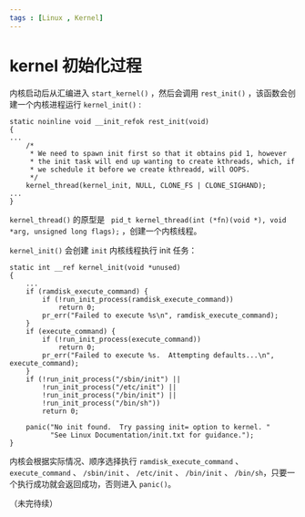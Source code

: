 ```yaml
---
tags : [Linux , Kernel]
---
```


kernel 初始化过程
===

内核启动后从汇编进入 `start_kernel()` ，然后会调用 `rest_init()` ，该函数会创建一个内核进程运行 `kernel_init()` :

```
static noinline void __init_refok rest_init(void)
{
...
    /*
     * We need to spawn init first so that it obtains pid 1, however
     * the init task will end up wanting to create kthreads, which, if
     * we schedule it before we create kthreadd, will OOPS.
     */
    kernel_thread(kernel_init, NULL, CLONE_FS | CLONE_SIGHAND);
...
}
```

`kernel_thread()` 的原型是 ` pid_t kernel_thread(int (*fn)(void *), void *arg, unsigned long flags);` ，创建一个内核线程。

`kernel_init()` 会创建 `init` 内核线程执行 init 任务：


```
static int __ref kernel_init(void *unused)
{
    ...
    if (ramdisk_execute_command) {
        if (!run_init_process(ramdisk_execute_command))
            return 0;
        pr_err("Failed to execute %s\n", ramdisk_execute_command);
    }
    if (execute_command) {
        if (!run_init_process(execute_command))
            return 0;
        pr_err("Failed to execute %s.  Attempting defaults...\n", execute_command);
    }
    if (!run_init_process("/sbin/init") ||
        !run_init_process("/etc/init") ||
        !run_init_process("/bin/init") ||
        !run_init_process("/bin/sh"))
        return 0;

    panic("No init found.  Try passing init= option to kernel. "
          "See Linux Documentation/init.txt for guidance.");
}
```

内核会根据实际情况、顺序选择执行 `ramdisk_execute_command` 、 `execute_command` 、 `/sbin/init` 、 `/etc/init` 、 `/bin/init` 、 `/bin/sh`，只要一个执行成功就会返回成功，否则进入 `panic()`。

（未完待续）
